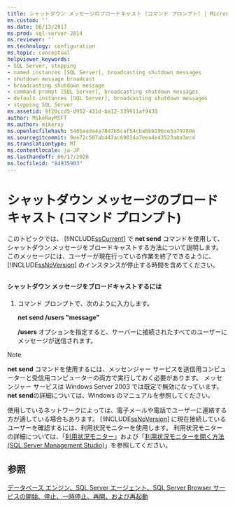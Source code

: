 ```yaml
---
title: シャットダウン メッセージのブロードキャスト (コマンド プロンプト) | Microsoft Docs
ms.custom: ''
ms.date: 06/13/2017
ms.prod: sql-server-2014
ms.reviewer: ''
ms.technology: configuration
ms.topic: conceptual
helpviewer_keywords:
- SQL Server, stopping
- named instances [SQL Server], broadcasting shutdown messages
- shutdown message broadcast
- broadcasting shutdown message
- command prompt [SQL Server], broadcasting shutdown messages
- default instances [SQL Server], broadcasting shutdown messages
- stopping SQL Server
ms.assetid: 9f20ccd5-d952-431d-ba12-339911af9430
author: MikeRayMSFT
ms.author: mikeray
ms.openlocfilehash: 540baada4a78d7b5caf54cbabb9196ce5a79780e
ms.sourcegitcommit: 9ee72c507ab447ac69014a7eea4e43523a0a3ec4
ms.translationtype: MT
ms.contentlocale: ja-JP
ms.lasthandoff: 06/17/2020
ms.locfileid: "84935903"
---
```

# <a name="broadcast-a-shutdown-message-command-prompt"></a>シャットダウン メッセージのブロードキャスト (コマンド プロンプト)
  このトピックでは、 [!INCLUDE[ssCurrent](../../includes/sscurrent-md.md)] で **net send** コマンドを使用して、シャットダウン メッセージをブロードキャストする方法について説明します。 このメッセージには、ユーザーが現在行っている作業を終了できるように、 [!INCLUDE[ssNoVersion](../../includes/ssnoversion-md.md)] のインスタンスが停止する時間を含めてください。  
  
##  <a name="SSMSProcedure"></a>  
  
#### <a name="to-broadcast-a-shutdown-message"></a>シャットダウン メッセージをブロードキャストするには  
  
1.  コマンド プロンプトで、次のように入力します。  
  
     **net send /users "message"**  
  
     **/users** オプションを指定すると、サーバーに接続されたすべてのユーザーにメッセージが送信されます。  
  
> [!NOTE]  
>  **net send** コマンドを使用するには、メッセンジャー サービスを送信用コンピューターと受信用コンピューターの両方で実行しておく必要があります。 メッセンジャー サービスは Windows Server 2003 では既定で無効になっています。 **net send**の詳細については、Windows のマニュアルを参照してください。  
  
 使用しているネットワークによっては、電子メールや電話でユーザーに連絡する方が適している場合もあります。 [!INCLUDE[ssNoVersion](../../includes/ssnoversion-md.md)] に現在接続しているユーザーを確認するには、利用状況モニターを使用します。 利用状況モニターの詳細については、「[利用状況モニター](../../relational-databases/performance-monitor/activity-monitor.md)」および「[利用状況モニターを開く方法 &#40;SQL Server Management Studio&#41;](../../relational-databases/performance-monitor/open-activity-monitor-sql-server-management-studio.md)」を参照してください。  
  
## <a name="see-also"></a>参照  
 [データベース エンジン、SQL Server エージェント、SQL Server Browser サービスの開始、停止、一時停止、再開、および再起動](start-stop-pause-resume-restart-sql-server-services.md)  
  
  

